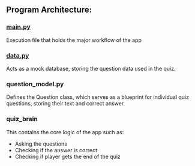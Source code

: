 ## Program Architecture:

### [main.py](http://main.py)

Execution file that holds the major workflow of the app 

### [data.py](http://data.py)

Acts as a mock database, storing the question data used in the quiz.

### question_model.py

Defines the Question class, which serves as a blueprint for individual quiz questions, storing their text and correct answer.

### quiz_brain

This contains the core logic of the app such as:

- Asking the questions
- Checking if the answer is correct
- Checking if player gets the end of the quiz